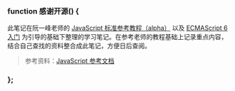 ### function 感谢开源() {

此笔记在阮一峰老师的 [JavaScript 标准参考教程（alpha）](http://javascript.ruanyifeng.com/) 以及 [ECMAScript 6 入门](http://es6.ruanyifeng.com/) 为引导的基础下整理的学习笔记。在参考老师的教程基础上记录重点内容，结合自己查找的资料整合成此笔记，方便日后查阅。

> 参考资料：[JavaScript 参考文档](https://developer.mozilla.org/zh-CN/docs/Web/JavaScript/Reference)

### };